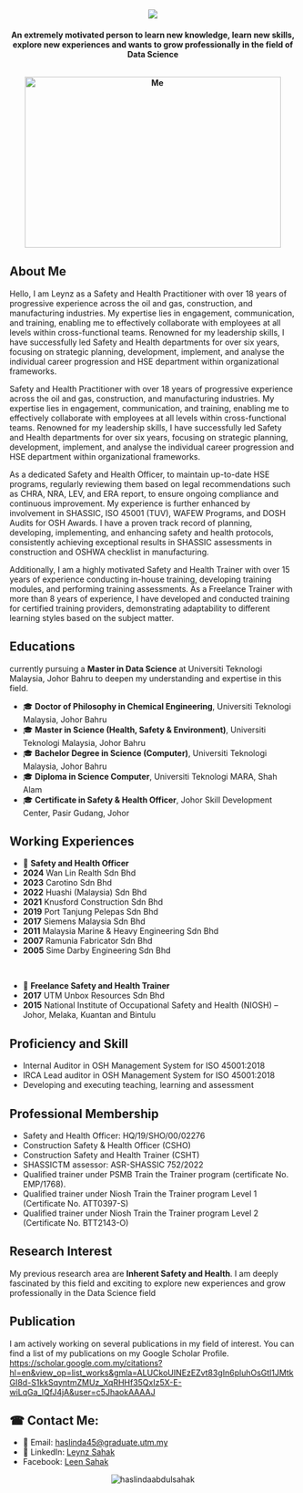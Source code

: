 <h2 align="center">
    <img src="https://readme-typing-svg.herokuapp.com/?font=Righteous&size=35&center=true&vCenter=true&width=700&height=70&duration=4000&lines=Hello+World!+This+is+Leynz+Sahak" />
</h2>

<h4 align="center">An extremely motivated person to learn new knowledge, learn new skills, explore new experiences and wants to grow professionally in the field of Data Science<br>
<br>  
<p align="center">
  <img src="https://avatars.githubusercontent.com/u/184810828?s=400&u=fa200afb5040a74d8d2cfef355a485c639e180a1&v=4" alt="Me" width= "450" height="300" />
</p>

## About Me
Hello, I am Leynz as a Safety and Health Practitioner with over 18 years of progressive experience across the oil and gas, construction, and manufacturing industries. My expertise lies in engagement, communication, and training, enabling me to effectively collaborate with employees at all levels within cross-functional teams. Renowned for my leadership skills, I have successfully led Safety and Health departments for over six years, focusing on strategic planning, development, implement, and analyse the individual career progression and HSE department within organizational frameworks. 
<br>

Safety and Health Practitioner with over 18 years of progressive experience across the oil and gas, construction, and manufacturing industries. My expertise lies in engagement, communication, and training, enabling me to effectively collaborate with employees at all levels within cross-functional teams. Renowned for my leadership skills, I have successfully led Safety and Health departments for over six years, focusing on strategic planning, development, implement, and analyse the individual career progression and HSE department within organizational frameworks.
<br>

As a dedicated Safety and Health Officer, to maintain up-to-date HSE programs, regularly reviewing them based on legal recommendations such as CHRA, NRA, LEV, and ERA report, to ensure ongoing compliance and continuous improvement. My experience is further enhanced by involvement in SHASSIC, ISO 45001 (TUV), WAFEW Programs, and DOSH Audits for OSH Awards. I have a proven track record of planning, developing, implementing, and enhancing safety and health protocols, consistently achieving exceptional results in SHASSIC assessments in construction and OSHWA checklist in manufacturing.
<br>

Additionally, I am a highly motivated Safety and Health Trainer with over 15 years of experience conducting in-house training, developing training modules, and performing training assessments. As a Freelance Trainer with more than 8 years of experience, I have developed and conducted training for certified training providers, demonstrating adaptability to different learning styles based on the subject matter.

## Educations
currently pursuing a **Master in Data Science** at Universiti Teknologi Malaysia,  Johor Bahru to deepen my understanding and expertise in this field.
<br>

- 🎓 **Doctor of Philosophy in Chemical Engineering**, Universiti Teknologi Malaysia,  Johor Bahru
- 🎓 **Master in Science (Health, Safety & Environment)**, Universiti Teknologi Malaysia,  Johor Bahru
- 🎓 **Bachelor Degree in Science (Computer)**, Universiti Teknologi Malaysia, Johor Bahru
- 🎓 **Diploma in Science Computer**, Universiti Teknologi MARA, Shah Alam
- 🎓 **Certificate in Safety & Health Officer**, Johor Skill Development Center, Pasir Gudang, Johor

## Working Experiences
- 💼 **Safety and Health Officer**
- **2024** Wan Lin Realth Sdn Bhd
- **2023** Carotino Sdn Bhd
- **2022** Huashi (Malaysia) Sdn Bhd
- **2021** Knusford Construction Sdn Bhd
- **2019** Port Tanjung Pelepas Sdn Bhd
- **2017** Siemens Malaysia Sdn Bhd
- **2011** Malaysia Marine & Heavy Engineering Sdn Bhd
- **2007** Ramunia Fabricator Sdn Bhd
- **2005** Sime Darby Engineering Sdn Bhd
<br>

- 💼 **Freelance Safety and Health Trainer**
- **2017** UTM Unbox Resources Sdn Bhd
- **2015** National Institute of Occupational Safety and Health (NIOSH) – Johor, Melaka, Kuantan and Bintulu

## Proficiency and Skill
- Internal Auditor in OSH Management System for ISO 45001:2018 
- IRCA Lead auditor in OSH Management System for ISO 45001:2018
- Developing and executing teaching, learning and assessment

## Professional Membership
- Safety and Health Officer: HQ/19/SHO/00/02276
- Construction Safety & Health Officer (CSHO)
- Construction Safety and Health Trainer (CSHT)
- SHASSICTM assessor: ASR-SHASSIC 752/2022	
- Qualified trainer under PSMB Train the Trainer program (certificate No. EMP/1768). 
- Qualified trainer under Niosh Train the Trainer program Level 1 (Certificate No. ATT0397-S)
- Qualified trainer under Niosh Train the Trainer program Level 2 (Certificate No. BTT2143-O)

## Research Interest
My previous research area are **Inherent Safety and Health**. I am deeply fascinated by this field and exciting to explore new experiences and grow professionally in the Data Science field 

## Publication
I am actively working on several publications in my field of interest. You can find a list of my publications on my Google Scholar Profile. https://scholar.google.com.my/citations?hl=en&view_op=list_works&gmla=ALUCkoUINEzEZvt83gIn6pluhOsGtl1JMtkGI8d-S1kkSqyntmZMUz_XqRHHf35QxIz5X-E-wiLqGa_lQfJ4jA&user=c5JhaokAAAAJ

## ☎︎ Contact Me:
* 📩 Email: haslinda45@graduate.utm.my
* 🔗 LinkedIn: [Leynz Sahak](https://www.linkedin.com/in/haslinda-abdul-sahak-9ab378267/)
* Facebook: [Leen Sahak](https://www.facebook.com/leensahak)

<p align="center"> <img src="https://komarev.com/ghpvc/?username=haslindaabdulsahak&label=Profile%20views&color=0e75b6&style=flat" alt="haslindaabdulsahak" /> </p>
